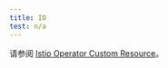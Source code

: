 ```yaml
---
title: IO
test: n/a
---
```


请参阅 [Istio Operator Custom Resource](#istio-operator-custom-resource)。
